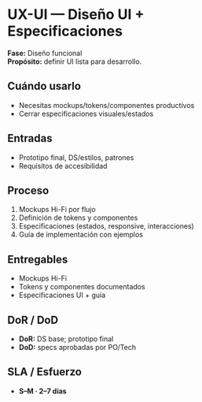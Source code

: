 # UX-UI — Diseño UI + Especificaciones
**Fase:** Diseño funcional  
**Propósito:** definir UI lista para desarrollo.

## Cuándo usarlo
- Necesitas mockups/tokens/componentes productivos
- Cerrar especificaciones visuales/estados

## Entradas
- Prototipo final, DS/estilos, patrones
- Requisitos de accesibilidad

## Proceso
1. Mockups Hi-Fi por flujo
2. Definición de tokens y componentes
3. Especificaciones (estados, responsive, interacciones)
4. Guía de implementación con ejemplos

## Entregables
- Mockups Hi-Fi
- Tokens y componentes documentados
- Especificaciones UI + guía

## DoR / DoD
- **DoR:** DS base; prototipo final  
- **DoD:** specs aprobadas por PO/Tech

## SLA / Esfuerzo
- **S–M · 2–7 días**
